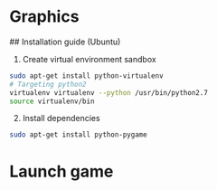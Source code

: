 # Graphics

## Installation guide (Ubuntu)

1. Create virtual environment sandbox
```sh
sudo apt-get install python-virtualenv
# Targeting python2
virtualenv virtualenv --python /usr/bin/python2.7
source virtualenv/bin
```

2. Install dependencies
```sh
sudo apt-get install python-pygame
```

# Launch game
```sh
